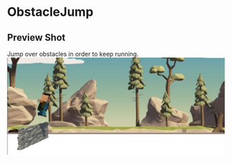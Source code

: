# ObstacleJump

## Preview Shot
Jump over obstacles in order to keep running.
![Gameplay example](preview.jpg)
